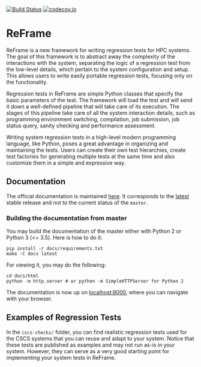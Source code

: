 [![Build Status](https://travis-ci.org/eth-cscs/reframe.svg?branch=master)](https://travis-ci.org/eth-cscs/reframe) [![codecov.io](https://codecov.io/github/eth-cscs/reframe/coverage.svg?branch=master)](https://codecov.io/github/eth-cscs/reframe)

# ReFrame

ReFrame is a new framework for writing regression tests for HPC systems.
The goal of this framework is to abstract away the complexity of the interactions with the system, separating the logic of a regression test from the low-level details, which pertain to the system configuration and setup.
This allows users to write easily portable regression tests, focusing only on the functionality.

Regression tests in ReFrame are simple Python classes that specify the basic parameters of the test.
The framework will load the test and will send it down a well-defined pipeline that will take care of its execution.
The stages of this pipeline take care of all the system interaction details, such as programming environment switching, compilation, job submission, job status query, sanity checking and performance assessment.

Writing system regression tests in a high-level modern programming language, like Python, poses a great advantage in organizing and maintaining the tests.
Users can create their own test hierarchies, create test factories for generating multiple tests at the same time and also customize them in a simple and expressive way.


## Documentation

The official documentation is maintained [here](https://eth-cscs.github.io/reframe/index.html).
It corresponds to the [latest](https://github.com/eth-cscs/reframe/releases/latest) stable release and not to the current status of the `master`.

### Building the documentation from master

You may build the documentation of the master either with Python 2 or Python 3 (<= 3.5).
Here is how to do it:

```
pip install -r docs/requirements.txt
make -C docs latest
```

For viewing it, you may do the following:

```
cd docs/html
python -m http.server # or python -m SimpleHTTPServer for Python 2
```

The documentation is now up on [localhost:8000](http://localhost:8000), where you can navigate with your browser.


## Examples of Regression Tests

In the `cscs-checks/` folder, you can find realistic regression tests used for the CSCS systems that you can reuse and adapt to your system.
Notice that these tests are published as examples and may not run as-is in your system.
However, they can serve as a very good starting point for implementing your system tests in ReFrame.
